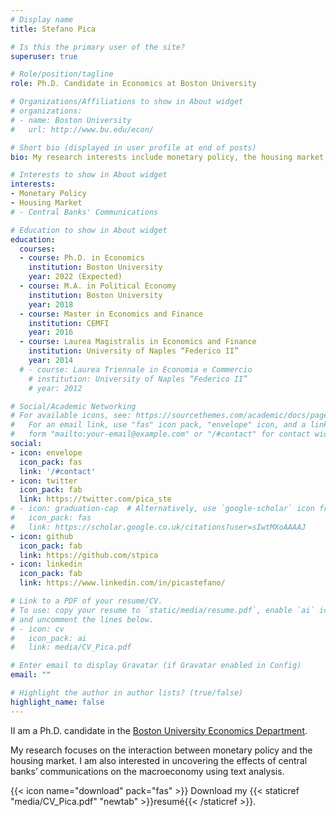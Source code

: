 ```yaml
---
# Display name
title: Stefano Pica

# Is this the primary user of the site?
superuser: true

# Role/position/tagline
role: Ph.D. Candidate in Economics at Boston University

# Organizations/Affiliations to show in About widget
# organizations:
# - name: Boston University
#   url: http://www.bu.edu/econ/

# Short bio (displayed in user profile at end of posts)
bio: My research interests include monetary policy, the housing market, and central banks' communications.

# Interests to show in About widget
interests:
- Monetary Policy
- Housing Market
# - Central Banks' Communications

# Education to show in About widget
education:
  courses:
  - course: Ph.D. in Economics
    institution: Boston University
    year: 2022 (Expected)
  - course: M.A. in Political Economy
    institution: Boston University
    year: 2018
  - course: Master in Economics and Finance
    institution: CEMFI
    year: 2016
  - course: Laurea Magistralis in Economics and Finance
    institution: University of Naples “Federico II”
    year: 2014
  # - course: Laurea Triennale in Economia e Commercio
    # institution: University of Naples “Federico II”
    # year: 2012

# Social/Academic Networking
# For available icons, see: https://sourcethemes.com/academic/docs/page-builder/#icons
#   For an email link, use "fas" icon pack, "envelope" icon, and a link in the
#   form "mailto:your-email@example.com" or "/#contact" for contact widget.
social:
- icon: envelope
  icon_pack: fas
  link: '/#contact'
- icon: twitter
  icon_pack: fab
  link: https://twitter.com/pica_ste
# - icon: graduation-cap  # Alternatively, use `google-scholar` icon from `ai` icon pack
#   icon_pack: fas
#   link: https://scholar.google.co.uk/citations?user=sIwtMXoAAAAJ
- icon: github
  icon_pack: fab
  link: https://github.com/stpica
- icon: linkedin
  icon_pack: fab
  link: https://www.linkedin.com/in/picastefano/

# Link to a PDF of your resume/CV.
# To use: copy your resume to `static/media/resume.pdf`, enable `ai` icons in `params.toml`, 
# and uncomment the lines below.
# - icon: cv
#   icon_pack: ai
#   link: media/CV_Pica.pdf

# Enter email to display Gravatar (if Gravatar enabled in Config)
email: ""

# Highlight the author in author lists? (true/false)
highlight_name: false
---
```


II am a Ph.D. candidate in the [Boston University Economics Department](http://www.bu.edu/econ/).

My research focuses on the interaction between monetary policy and the housing market. I am also interested in uncovering the effects of central banks’ communications on the macroeconomy using text analysis.

{{< icon name="download" pack="fas" >}} Download my {{< staticref "media/CV_Pica.pdf" "newtab" >}}resumé{{< /staticref >}}.

<!-- I hold an MA from [CEMFI](https://www.cemfi.es/) (Madrid), and both a BA and an MSc from the [University of Naples Federico II](http://www.international.unina.it/) - the oldest public university in the world) -->

<!-- I have [teaching](https://stpica.github.io/teaching/) experience at the graduate level as instructor of the first-year PhD macroeconomics course at Boston University. -->

